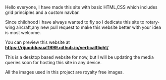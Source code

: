 Hello everyone, I have made this site with basic HTML,CSS which includes grid principles and a custom navbar. 

Since childhood I have always wanted to fly so I dedicate this site to rotary-wing aircraft,any new pull request to make this website better with your idea is most welcome. 

You can preview this website at **https://rijuoddusual1999.github.io/verticalflight/**

This is a desktop based website for now, but I will be updating the media queries soon for hosting this site in any device. 

All the images used in this project are royalty free images. 
